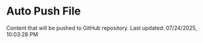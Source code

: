 # Auto Push File

Content that will be pushed to GitHub repository.
Last updated: 07/24/2025, 10:03:28 PM